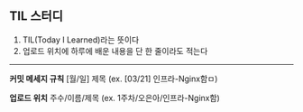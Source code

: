 ## TIL 스터디

1. TIL(Today I Learned)라는 뜻이다
2. 업로드 위치에 하루에 배운 내용을 단 한 줄이라도 적는다

---
**커밋 메세지 규칙**
[월/일] 제목 (ex. [03/21] 인프라-Nginx함ㅁ)

**업로드 위치**
주수/이름/제목 (ex. 1주차/오은아/인프라-Nginx함)
